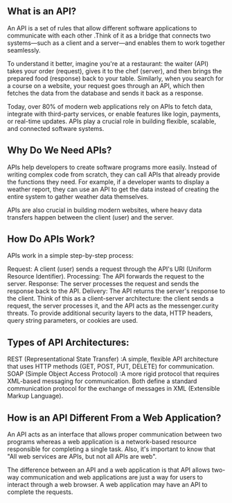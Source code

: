 ## What is an API?
An API is a set of rules that allow different software applications to communicate with each other .Think of it as a bridge that connects two systems—such as a client and a server—and enables them to work together seamlessly.

To understand it better, imagine you're at a restaurant: the waiter (API) takes your order (request), gives it to the chef (server), and then brings the prepared food (response) back to your table. Similarly, when you search for a course on a website, your request goes through an API, which then fetches the data from the database and sends it back as a response.

Today, over 80% of modern web applications rely on APIs to fetch data, integrate with third-party services, or enable features like login, payments, or real-time updates. APIs play a crucial role in building flexible, scalable, and connected software systems.

## Why Do We Need APIs?
APIs help developers to create software programs more easily. Instead of writing complex code from scratch, they can call APIs that already provide the functions they need. For example, if a developer wants to display a weather report, they can use an API to get the data instead of creating the entire system to gather weather data themselves.

APIs are also crucial in building modern websites, where heavy data transfers happen between the client (user) and the server.

## How Do APIs Work?

APIs work in a simple step-by-step process:

Request: A client (user) sends a request through the API's URI (Uniform Resource Identifier).
Processing: The API forwards the request to the server.
Response: The server processes the request and sends the response back to the API.
Delivery: The API returns the server's response to the client.
Think of this as a client-server architecture: the client sends a request, the server processes it, and the API acts as the messenger.curity threats. To provide additional security layers to the data, HTTP headers, query string parameters, or cookies are used.

## Types of API Architectures:

REST (Representational State Transfer) :A simple, flexible API architecture that uses HTTP methods (GET, POST, PUT, DELETE) for communication.
SOAP (Simple Object Access Protocol) :A more rigid protocol that requires XML-based messaging for communication.
Both define a standard communication protocol for the exchange of messages in XML (Extensible Markup Language).

## How is an API Different From a Web Application?

An API acts as an interface that allows proper communication between two programs whereas a web application is a network-based resource responsible for completing a single task. Also, it's important to know that "All web services are APIs, but not all APIs are web".

The difference between an API and a web application is that API allows two-way communication and web applications are just a way for users to interact through a web browser. A web application may have an API to complete the requests.
